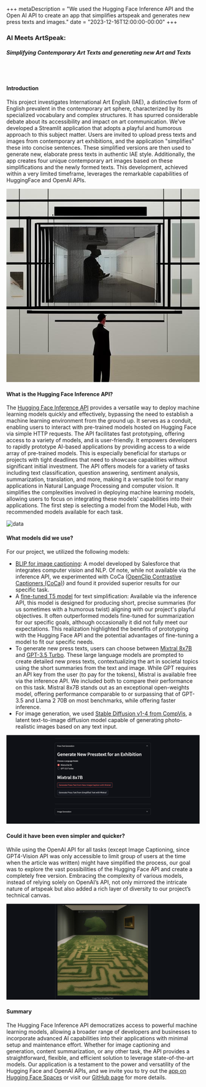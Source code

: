 +++
metaDescription = "We used the Hugging Face Inference API and the Open AI API to create an app that simplifies artspeak and generates new press texts and images."
date = "2023-12-16T12:00:00-00:00"
+++

### AI Meets ArtSpeak:  
##### Simplifying Contemporary Art Texts and generating new Art and Texts
<br><br>

#### Introduction

This project investigates International Art English (IAE), a distinctive form of English prevalent in the contemporary art sphere, characterized by its specialized vocabulary and complex structures. It has spurred considerable debate about its accessibility and impact on art communication. We've developed a Streamlit application that adopts a playful and humorous approach to this subject matter. Users are invited to upload press texts and images from contemporary art exhibitions, and the application "simplifies" these into concise sentences. These simplified versions are then used to generate new, elaborate press texts in authentic IAE style. Additionally, the app creates four unique contemporary art images based on these simplifications and the newly formed texts. This development, achieved within a very limited timeframe, leverages the remarkable capabilities of HuggingFace and OpenAI APIs.

![Example Image](../Artspeak/example_image.jpg)

#### What is the Hugging Face Inference API?

The [Hugging Face Inference API](https://huggingface.co/docs/api-inference/index) provides a versatile way to deploy machine learning models quickly and effectively, bypassing the need to establish a machine learning environment from the ground up. It serves as a conduit, enabling users to interact with pre-trained models hosted on Hugging Face via simple HTTP requests. The API facilitates fast prototyping, offering access to a variety of models, and is user-friendly. It empowers developers to rapidly prototype AI-based applications by providing access to a wide array of pre-trained models. This is especially beneficial for startups or projects with tight deadlines that need to showcase capabilities without significant initial investment. The API offers models for a variety of tasks including text classification, question answering, sentiment analysis, summarization, translation, and more, making it a versatile tool for many applications in Natural Language Processing and computer vision. It simplifies the complexities involved in deploying machine learning models, allowing users to focus on integrating these models' capabilities into their applications. The first step is selecting a model from the Model Hub, with recommended models available for each task.

![data](../images/top.png)

#### What models did we use?

For our project, we utilized the following models:

- [BLIP for image captioning](https://huggingface.co/Salesforce/blip-image-captioning-base): A model developed by Salesforce that integrates computer vision and NLP. Of note, while not available via the inference API, we experimented with CoCa ([OpenClip Contrastive Captioners (CoCa)](https://github.com/robgon-art/open-clip)) and found it provided superior results for our specific task.
- A [fine-tuned T5 model](https://huggingface.co/mrm8488/t5-small-finetuned-text-simplification) for text simplification: Available via the inference API, this model is designed for producing short, precise summaries (for us sometimes with a humorous twist) aligning with our project's playful objectives. It often outperformed models fine-tuned for summarization for our specific goals, although occasionally it did not fully meet our expectations. This realization highlighted the benefits of prototyping with the Hugging Face API and the potential advantages of fine-tuning a model to fit our specific needs.
- To generate new press texts, users can choose between [Mixtral 8x7B](https://huggingface.co/mistralai/Mixtral-8x7B-Instruct-v0.1) and [GPT-3.5 Turbo](https://platform.openai.com/docs/introduction). These large language models are prompted to create detailed new press texts, contextualizing the art in societal topics using the short summaries from the text and image. While GPT requires an API key from the user (to pay for the tokens), Mistral is available free via the inference API. We included both to compare their performance on this task. Mistral 8x7B stands out as an exceptional open-weights model, offering performance comparable to or surpassing that of GPT-3.5 and Llama 2 70B on most benchmarks, while offering faster inference.
- For image generation, we used [Stable Diffusion v1-4 from CompVis](https://huggingface.co/CompVis/stable-diffusion-v1-4), a latent text-to-image diffusion model capable of generating photo-realistic images based on any text input.


![data](../Artspeak/presstext_gen.png)


#### Could it have been even simpler and quicker?

While using the OpenAI API for all tasks (except Image Captioning, since GPT4-Vision API was only accessible to limit group of users at the time when the article was written) might have simplified the process, our goal was to explore the vast possibilities of the Hugging Face API and create a completely free version. Embracing the complexity of various models, instead of relying solely on OpenAI’s API, not only mirrored the intricate nature of artspeak but also added a rich layer of diversity to our project’s technical canvas.

![data](../Artspeak/output_image.png)
 
#### Summary

The Hugging Face Inference API democratizes access to powerful machine learning models, allowing a broader range of developers and businesses to incorporate advanced AI capabilities into their applications with minimal setup and maintenance effort. Whether for image captioning and generation, content summarization, or any other task, the API provides a straightforward, flexible, and efficient solution to leverage state-of-the-art models. Our application is a testament to the power and versatility of the Hugging Face and OpenAI APIs, and we invite you to try out the [app on Hugging Face Spaces](https://huggingface.co/spaces/coztomate/artspeak) or visit our [GitHub page](https://github.com/coztomate/Artspeak_Simplifier) for more details.








